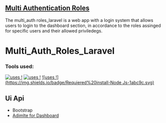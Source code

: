 ## [Multi Authentication Roles](https://github.com/bugemarvin/Multi_Auth_Roles_Laravel)

The multi_auth roles_laravel is a web app with a login system that allows users to login to the dashboard section, in accordance to the roles assinged for specific users and their allowed priviledegs.

# Multi_Auth_Roles_Laravel

### Tools used:

[![uses !](https://img.shields.io/badge/Requiered%20install-Composer-1abc9c.svg)](https://github.com/bugemarvin)
[![uses !](https://img.shields.io/badge/Requiered%20install-Laravel-1abc9c.svg)](https://github.com/bugemarvin)
[![uses !](https://img.shields.io/badge/Requiered%20install-Node Js-1abc9c.svg)](https://github.com/bugemarvin)

## Ui Api
* Bootstrap
* [Adimlte for Dashboard](https://github.com/ColorlibHQ/AdminLTE/releases)
